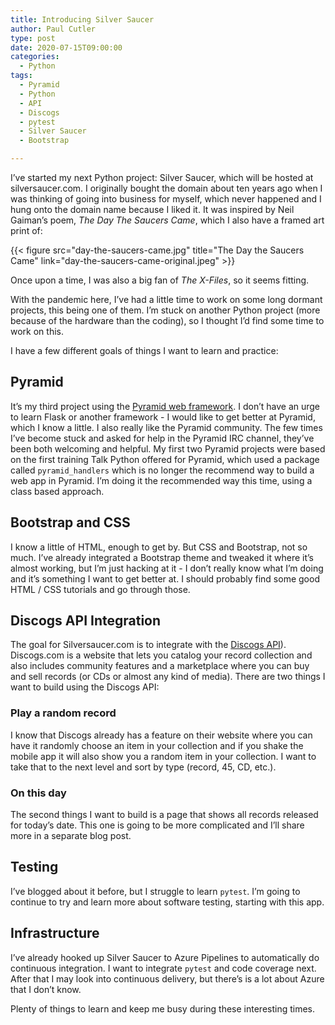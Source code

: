 ```yaml
---
title: Introducing Silver Saucer
author: Paul Cutler
type: post
date: 2020-07-15T09:00:00
categories:
  - Python
tags:
  - Pyramid
  - Python
  - API
  - Discogs
  - pytest
  - Silver Saucer
  - Bootstrap

---
```

I’ve started my next Python project:  Silver Saucer, which will be hosted at silversaucer.com.  I originally bought the domain about ten years ago when I was thinking of going into business for myself, which never happened and I hung onto the domain name because I liked it.  It was inspired by Neil Gaiman’s poem, *The Day The Saucers Came*, which I also have a framed art print of:

{{< figure src="day-the-saucers-came.jpg" title="The Day the Saucers Came" link="day-the-saucers-came-original.jpeg" >}}

Once upon a time, I was also a big fan of *The X-Files*, so it seems fitting.

With the pandemic here, I’ve had a little time to work on some long dormant projects, this being one of them.  I’m stuck on another Python project (more because of the hardware than the coding), so I thought I’d find some time to work on this.

I have a few different goals of things I want to learn and practice:

## Pyramid

It’s my third project using the [Pyramid web framework](https://www.trypyramid.com).  I don’t have an urge to learn Flask or another framework - I would like to get better at Pyramid, which I know a little.  I also really like the Pyramid community.  The few times I’ve become stuck and asked for help in the Pyramid IRC channel, they’ve been both welcoming and helpful.  My first two Pyramid projects were based on the first training Talk Python offered for Pyramid, which used a package called `pyramid_handlers` which is no longer the recommend way to build a web app in Pyramid.  I’m doing it the recommended way this time, using a class based approach.

## Bootstrap and CSS
I know a little of HTML, enough to get by.  But CSS and Bootstrap, not so much.  I’ve already integrated a Bootstrap theme and tweaked it where it’s almost working, but I’m just hacking at it - I don’t really know what I’m doing and it’s something I want to get better at.  I should probably find some good HTML / CSS tutorials and go through those.

## Discogs API Integration
The goal for Silversaucer.com is to integrate with the [Discogs API](https://www.discogs.com/developers/)).  Discogs.com is a website that lets you catalog your record collection and also includes community features and a marketplace where you can buy and sell records (or CDs or almost any kind of media).  There are two things I want to build using the Discogs API:

### Play a random record
I know that Discogs already has a feature on their website where you can have it randomly choose an item in your collection and if you shake the mobile app it will also show you a random item in your collection.  I want to take that to the next level and sort by type (record, 45, CD, etc.).

### On this day
The second things I want to build is a page that shows all records released for today’s date.  This one is going to be more complicated and I’ll share more in a separate blog post.

## Testing
I’ve blogged about it before, but I struggle to learn `pytest`.  I’m going to continue to try and learn more about software testing, starting with this app.

## Infrastructure
I’ve already hooked up Silver Saucer to Azure Pipelines to automatically do continuous integration.  I want to integrate `pytest` and code coverage next.  After that I may look into continuous delivery, but there’s is a lot about Azure that I don’t know. 

Plenty of things to learn and keep me busy during these interesting times.
